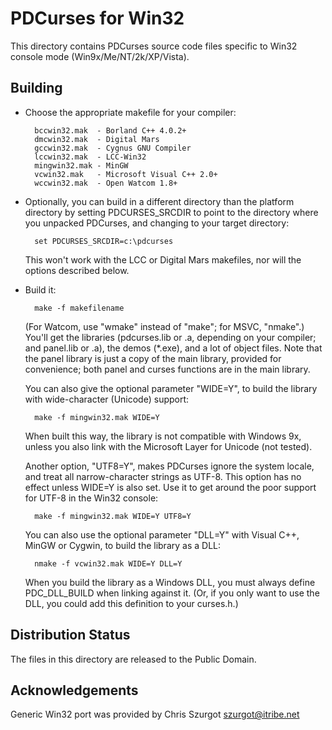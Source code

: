 PDCurses for Win32
==================

This directory contains PDCurses source code files specific to Win32 
console mode (Win9x/Me/NT/2k/XP/Vista).


Building
--------

- Choose the appropriate makefile for your compiler:

        bccwin32.mak  - Borland C++ 4.0.2+
        dmcwin32.mak  - Digital Mars
        gccwin32.mak  - Cygnus GNU Compiler
        lccwin32.mak  - LCC-Win32
        mingwin32.mak - MinGW
        vcwin32.mak   - Microsoft Visual C++ 2.0+
        wccwin32.mak  - Open Watcom 1.8+

- Optionally, you can build in a different directory than the platform
  directory by setting PDCURSES_SRCDIR to point to the directory where
  you unpacked PDCurses, and changing to your target directory:

        set PDCURSES_SRCDIR=c:\pdcurses

  This won't work with the LCC or Digital Mars makefiles, nor will the
  options described below.

- Build it:

        make -f makefilename

  (For Watcom, use "wmake" instead of "make"; for MSVC, "nmake".) You'll
  get the libraries (pdcurses.lib or .a, depending on your compiler; and
  panel.lib or .a), the demos (*.exe), and a lot of object files. Note
  that the panel library is just a copy of the main library, provided
  for convenience; both panel and curses functions are in the main
  library.

  You can also give the optional parameter "WIDE=Y", to build the 
  library with wide-character (Unicode) support:

        make -f mingwin32.mak WIDE=Y

  When built this way, the library is not compatible with Windows 9x,
  unless you also link with the Microsoft Layer for Unicode (not
  tested).

  Another option, "UTF8=Y", makes PDCurses ignore the system locale, and 
  treat all narrow-character strings as UTF-8. This option has no effect 
  unless WIDE=Y is also set. Use it to get around the poor support for 
  UTF-8 in the Win32 console:

        make -f mingwin32.mak WIDE=Y UTF8=Y

  You can also use the optional parameter "DLL=Y" with Visual C++,
  MinGW or Cygwin, to build the library as a DLL:

        nmake -f vcwin32.mak WIDE=Y DLL=Y

  When you build the library as a Windows DLL, you must always define
  PDC_DLL_BUILD when linking against it. (Or, if you only want to use
  the DLL, you could add this definition to your curses.h.)


Distribution Status
-------------------

The files in this directory are released to the Public Domain.


Acknowledgements
----------------

Generic Win32 port was provided by Chris Szurgot <szurgot@itribe.net>
